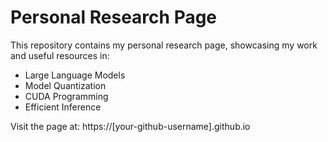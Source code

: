 # Personal Research Page

This repository contains my personal research page, showcasing my work and useful resources in:
- Large Language Models
- Model Quantization
- CUDA Programming
- Efficient Inference

Visit the page at: https://[your-github-username].github.io

